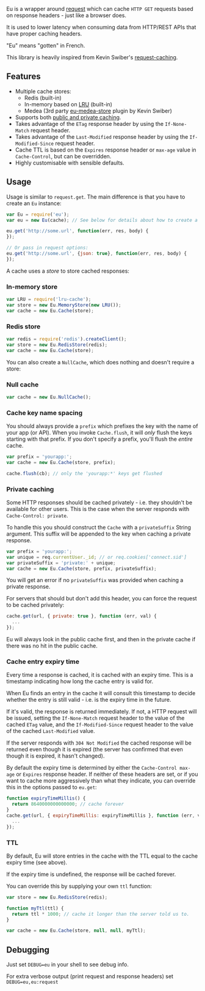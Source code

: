 Eu is a wrapper around [request](https://github.com/mikeal/request) which can cache
`HTTP GET` requests based on response headers - just like a browser does.

It is used to lower latency when consuming data from HTTP/REST APIs that have proper caching
headers.

"Eu" means "gotten" in French.

This library is heavily inspired from Kevin Swiber's [request-caching](https://github.com/kevinswiber/request-caching).

## Features

* Multiple cache stores:
  * Redis (built-in)
  * In-memory based on [LRU](https://github.com/isaacs/node-lru-cache) (built-in)
  * Medea (3rd party [eu-medea-store](https://github.com/medea/eu-medea-store) plugin by Kevin Swiber)
* Supports both [public and private caching](http://www.w3.org/Protocols/rfc2616/rfc2616-sec14.html#sec14.9.1).
* Takes advantage of the `ETag` response header by using the `If-None-Match` request header.
* Takes advantage of the `Last-Modified` response header by using the `If-Modified-Since` request header.
* Cache TTL is based on the `Expires` response header or `max-age` value in `Cache-Control`, but can be overridden.
* Highly customisable with sensible defaults.

## Usage

Usage is similar to `request.get`. The main difference is that you have
to create an `Eu` instance:

```javascript
var Eu = require('eu');
var eu = new Eu(cache); // See below for details about how to create a cache

eu.get('http://some.url', function(err, res, body) {
});

// Or pass in request options:
eu.get('http://some.url', {json: true}, function(err, res, body) {
});

```

A cache uses a _store_ to store cached responses:

### In-memory store

```javascript
var LRU = require('lru-cache');
var store = new Eu.MemoryStore(new LRU());
var cache = new Eu.Cache(store);
```

### Redis store

```javascript
var redis = require('redis').createClient();
var store = new Eu.RedisStore(redis);
var cache = new Eu.Cache(store);
```

You can also create a `NullCache`, which does nothing and doesn't require a store:

### Null cache

```javascript
var cache = new Eu.NullCache();
```

### Cache key name spacing

You should always provide a `prefix` which prefixes the key with the name of
your app (or API). When you invoke `Cache.flush`, it will *only* flush the keys
starting with that prefix. If you don't specify a prefix, you'll flush the *entire* cache.

```javascript
var prefix = 'yourapp:';
var cache = new Eu.Cache(store, prefix);

cache.flush(cb); // only the 'yourapp:*' keys get flushed
```

### Private caching

Some HTTP responses should be cached privately - i.e. they shouldn't be available for other users.
This is the case when the server responds with `Cache-Control: private`.

To handle this you should construct the `Cache` with a `privateSuffix` String argument.
This suffix will be appended to the key when caching a private response.

```javascript
var prefix = 'yourapp:';
var unique = req.currentUser._id; // or req.cookies['connect.sid']
var privateSuffix = 'private:' + unique;
var cache = new Eu.Cache(store, prefix, privateSuffix);
```

You will get an error if no `privateSuffix` was provided when caching a private response.

For servers that should but don't add this header, you can force the request to be cached privately:

```javascript
cache.get(url, { private: true }, function (err, val) {
  ...
});
```

Eu will always look in the public cache first, and then in the private cache if there was no
hit in the public cache.

### Cache entry expiry time

Every time a response is cached, it is cached with an expiry time. This is a timestamp indicating
how long the cache entry is valid for.

When Eu finds an entry in the cache it will consult this timestamp to decide whether the
entry is still valid - i.e. is the expiry time in the future.

If it's valid, the response is returned immediately. If not, a HTTP request will be issued,
setting the `If-None-Match` request header to the value of the cached `ETag` value,
and the `If-Modified-Since` request header to the value of the cached `Last-Modified` value.

If the server responds with `304 Not Modified` the cached response will be returned even
though it is expired (the server has confirmed that even though it is expired, it hasn't changed).

By default the expiry time is determined by either the `Cache-Control max-age` or `Expires` response
header. If neither of these headers are set, or if you want to cache more aggressively than
what they indicate, you can override this in the options passed to `eu.get`:

```javascript
function expiryTimeMillis() {
  return 8640000000000000; // cache forever
}
cache.get(url, { expiryTimeMillis: expiryTimeMillis }, function (err, val) {
  ...
});
```

### TTL

By default, Eu will store entries in the cache with the TTL equal to the cache
expiry time (see above).

If the expiry time is undefined, the response will be cached forever.

You can override this by supplying your own `ttl` function:

```javascript
var store = new Eu.RedisStore(redis);

function myTtl(ttl) {
  return ttl * 1000; // cache it longer than the server told us to.
}

var cache = new Eu.Cache(store, null, null, myTtl);
```

## Debugging

Just set `DEBUG=eu` in your shell to see debug info.

For extra verbose output (print request and response headers) set `DEBUG=eu,eu:request`
